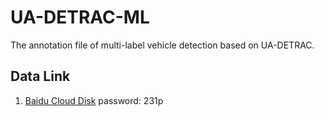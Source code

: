 # UA-DETRAC-ML
The annotation file of multi-label vehicle detection based on UA-DETRAC.

## Data Link

1. [Baidu Cloud Disk](https://pan.baidu.com/s/1AQv4Q9DmlAvXfRYguwgBIA)
   password: 231p
